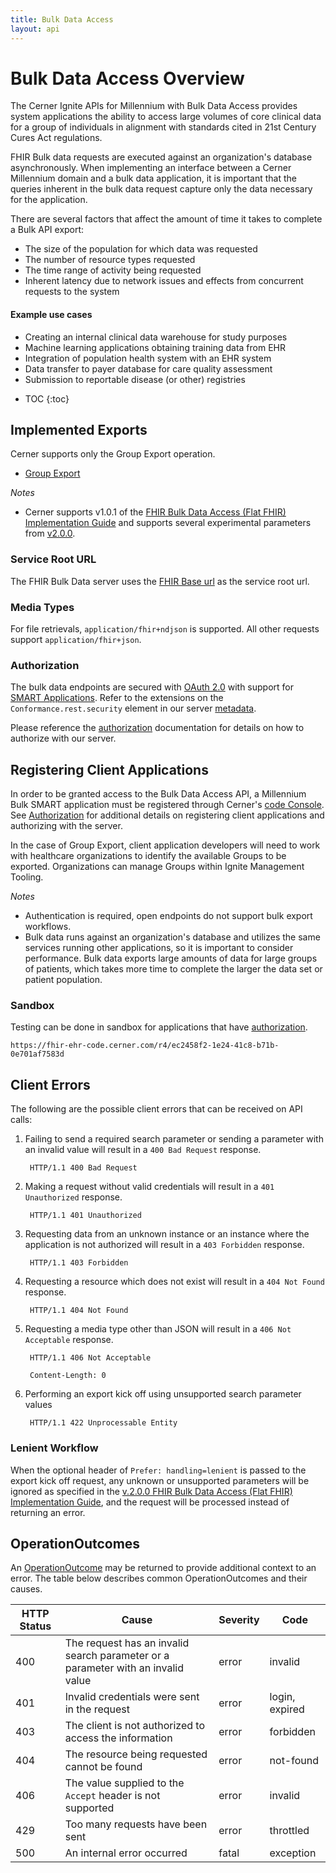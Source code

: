 ```yaml
---
title: Bulk Data Access
layout: api
---
```


# Bulk Data Access Overview

The Cerner Ignite APIs for Millennium with Bulk Data Access provides system applications the ability to access large volumes of core clinical data for a group of individuals in alignment with standards cited in 21st Century Cures Act regulations. 

FHIR Bulk data requests are executed against an organization's database asynchronously. When implementing an interface between a Cerner Millennium domain and a bulk data application, it is important that the queries inherent in the bulk data request capture only the data necessary for the application.

There are several factors that affect the amount of time it takes to complete a Bulk API export:

* The size of the population for which data was requested
* The number of resource types requested
* The time range of activity being requested
* Inherent latency due to network issues and effects from concurrent requests to the system

#### Example use cases

* Creating an internal clinical data warehouse for study purposes
* Machine learning applications obtaining training data from EHR
* Integration of population health system with an EHR system
* Data transfer to payer database for care quality assessment
* Submission to reportable disease (or other) registries

<!-- TOC -->
* TOC
{:toc}

## Implemented Exports

Cerner supports only the Group Export operation.

* [Group Export](/millennium/bulk-data/group-export/)

_Notes_

* Cerner supports v1.0.1 of the [FHIR Bulk Data Access (Flat FHIR) Implementation Guide](https://hl7.org/fhir/uv/bulkdata/STU1.0.1/) and supports several experimental parameters from [v2.0.0](http://hl7.org/fhir/uv/bulkdata/STU2/export.html#query-parameters). 

### Service Root URL

The FHIR Bulk Data server uses the [FHIR Base url](http://fhir.cerner.com/millennium/r4/#service-root-url) as the service root url.

### Media Types

For file retrievals, `application/fhir+ndjson` is supported. All other requests support `application/fhir+json`.

### Authorization

The bulk data endpoints are secured with [OAuth 2.0](http://oauth.net/2/) with support for [SMART Applications](http://docs.smarthealthit.org/). Refer to the extensions on the `Conformance.rest.security` element in our server [metadata](../r4/foundation/conformance).

Please reference the [authorization](https://fhir.cerner.com/authorization/) documentation for details on how to authorize with our server.

## Registering Client Applications

In order to be granted access to the Bulk Data Access API, a Millennium Bulk SMART application must be registered through Cerner's [code Console](http://fhir.cerner.com/smart/#code-console). See [Authorization](http://fhir.cerner.com/authorization/) for additional details on registering client applications and authorizing with the server.

In the case of Group Export, client application developers will need to work with healthcare organizations to identify the available Groups to be exported. Organizations can manage Groups within Ignite Management Tooling.

_Notes_

* Authentication is required, open endpoints do not support bulk export workflows.
* Bulk data runs against an organization's database and utilizes the same services running other applications, so it is important to consider performance. Bulk data exports large amounts of data for large groups of patients, which takes more time to complete the larger the data set or patient population.

### Sandbox

Testing can be done in sandbox for applications that have [authorization](http://fhir.cerner.com/authorization/).

`https://fhir-ehr-code.cerner.com/r4/ec2458f2-1e24-41c8-b71b-0e701af7583d`

## Client Errors

The following are the possible client errors that can be received on API calls:

1. Failing to send a required search parameter or sending a parameter with an invalid value will result in a `400 Bad Request` response.

        HTTP/1.1 400 Bad Request

2. Making a request without valid credentials will result in a `401 Unauthorized` response.

        HTTP/1.1 401 Unauthorized

3. Requesting data from an unknown instance or an instance where the application is not authorized will result in a `403 Forbidden` response.

        HTTP/1.1 403 Forbidden

4. Requesting a resource which does not exist will result in a `404 Not Found` response.

        HTTP/1.1 404 Not Found

5. Requesting a media type other than JSON will result in a `406 Not Acceptable` response.

        HTTP/1.1 406 Not Acceptable

        Content-Length: 0

6. Performing an export kick off using unsupported search parameter values

        HTTP/1.1 422 Unprocessable Entity

### Lenient Workflow

When the optional header of `Prefer: handling=lenient` is passed to the export kick off request, any unknown or unsupported parameters will be ignored as specified in the [v.2.0.0 FHIR Bulk Data Access (Flat FHIR) Implementation Guide](http://hl7.org/fhir/uv/bulkdata/STU2/export.html), and the request will be processed instead of returning an error.

## OperationOutcomes

An [OperationOutcome](https://www.hl7.org/fhir/r4/operationoutcome.html) may be returned to provide additional context to an error. The table below describes common OperationOutcomes and their causes.

 HTTP Status | Cause                                                                                         | Severity  | Code
-------------|-----------------------------------------------------------------------------------------------|-----------|---------------
 400         | The request has an invalid search parameter or a parameter with an invalid value              | error     | invalid
 401         | Invalid credentials were sent in the request                                                  | error     | login, expired
 403         | The client is not authorized to access the information                                        | error     | forbidden
 404         | The resource being requested cannot be found                                                  | error     | not-found
 406         | The value supplied to the `Accept` header is not supported                                    | error     | invalid
 429         | Too many requests have been sent                                                              | error     | throttled
 500         | An internal error occurred                                                                    | fatal     | exception

